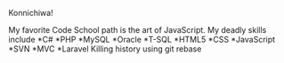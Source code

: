 Konnichiwa!

My favorite Code School path is the art of JavaScript.
My deadly skills include 
*C#
*PHP
*MySQL
*Oracle
*T-SQL
*HTML5
*CSS
*JavaScript
*SVN
*MVC
*Laravel
Killing history using git rebase